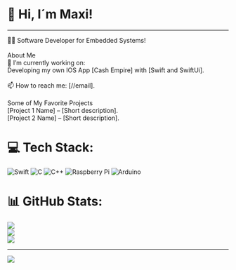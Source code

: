 # 💫 Hi, I´m Maxi!
---
👨‍💻 Software Developer for Embedded Systems!<br><br>About Me<br>🔭 I’m currently working on:<br>Developing my own IOS App [Cash Empire] with [Swift and SwiftUi].<br><br>📫 How to reach me: [//email].<br><br>Some of My Favorite Projects<br>[Project 1 Name] – [Short description].<br>[Project 2 Name] – [Short description].


# 💻 Tech Stack:
![Swift](https://img.shields.io/badge/swift-F54A2A?style=for-the-badge&logo=swift&logoColor=white) ![C](https://img.shields.io/badge/c-%2300599C.svg?style=for-the-badge&logo=c&logoColor=white) ![C++](https://img.shields.io/badge/c++-%2300599C.svg?style=for-the-badge&logo=c%2B%2B&logoColor=white) ![Raspberry Pi](https://img.shields.io/badge/-Raspberry_Pi-C51A4A?style=for-the-badge&logo=Raspberry-Pi) ![Arduino](https://img.shields.io/badge/-Arduino-00979D?style=for-the-badge&logo=Arduino&logoColor=white)
# 📊 GitHub Stats:
![](https://github-readme-stats.vercel.app/api?username=maxi-mv&theme=shadow_red&hide_border=false&include_all_commits=true&count_private=true)<br/>
![](https://github-readme-streak-stats.herokuapp.com/?user=maxi-mv&theme=shadow_red&hide_border=false)<br/>
![](https://github-readme-stats.vercel.app/api/top-langs/?username=maxi-mv&theme=shadow_red&hide_border=false&include_all_commits=true&count_private=true&layout=compact)

---
[![](https://visitcount.itsvg.in/api?id=maxi-mv&icon=0&color=0)](https://visitcount.itsvg.in)

<!-- Proudly created with GPRM ( https://gprm.itsvg.in ) -->
